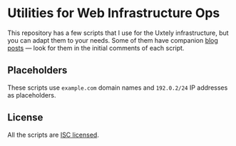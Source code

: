 # Utilities for Web Infrastructure Ops

This repository has a few scripts that I use for the Uxtely
infrastructure, but you can adapt them to your needs. Some
of them have companion [blog posts](https://blog.uxtely.com)
&mdash; look for them in the initial comments of each script.


## Placeholders
These scripts use `example.com` domain names
and `192.0.2/24` IP addresses as placeholders.


## License
All the scripts are [ISC licensed](./LICENSE).
